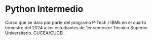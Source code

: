 # Python Intermedio

Curso que se dara por parte del programa P-Tech / IBMk en el cuarto trimestre del 2024 a los estudiantes de 1er semestre Técnico Superior Universitario. CUCEA/CUCEI.
